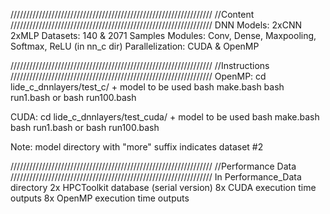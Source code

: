 ////////////////////////////////////////////////////////////////
//Content
////////////////////////////////////////////////////////////////
DNN Models: 2xCNN 2xMLP
Datasets: 140 & 2071 Samples
Modules: Conv, Dense, Maxpooling, Softmax, ReLU (in nn_c dir)
Parallelization: CUDA & OpenMP


////////////////////////////////////////////////////////////////
//Instructions
////////////////////////////////////////////////////////////////
OpenMP:
cd lide_c_dnnlayers/test_c/ + model to be used
bash make.bash
bash run1.bash or bash run100.bash

CUDA:
cd lide_c_dnnlayers/test_cuda/ + model to be used
bash make.bash
bash run1.bash or bash run100.bash

Note: model directory with "more" suffix indicates dataset #2


////////////////////////////////////////////////////////////////
//Performance Data
////////////////////////////////////////////////////////////////
In Performance_Data directory
2x HPCToolkit database (serial version)
8x CUDA execution time outputs
8x OpenMP execution time outputs
